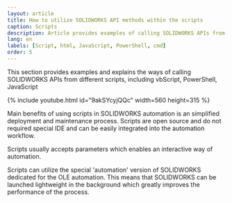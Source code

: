```yaml
---
layout: article
title: How to utilize SOLIDWORKS API methods within the scripts
caption: Scripts
description: Article provides examples of calling SOLIDWORKS APIs from different scripts, including vbScript, PowerShell, JavaScript
lang: en
labels: [Script, html, JavaScript, PowerShell, cmd]
order: 5
---
```

This section provides examples and explains the ways of calling SOLIDWORKS APIs from different scripts, including vbScript, PowerShell, JavaScript

{% include youtube.html id="9akSYcyjQQc" width=560 height=315 %}

Main benefits of using scripts in SOLIDWORKS automation is an simplified deployment and maintenance process. Scripts are open source and do not required special IDE and can be easily integrated into the automation workflow.

Scripts usually accepts parameters which enables an interactive way of automation.

Scripts can utilize the special 'automation' version of SOLIDWORKS dedicated for the OLE automation. This means that SOLIDWORKS can be launched lightweight in the background which greatly improves the performance of the process.